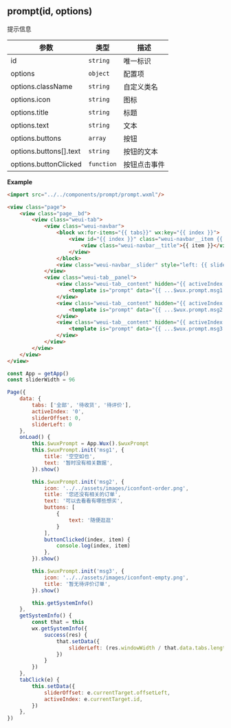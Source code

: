 ## prompt(id, options)
提示信息

| 参数 | 类型 | 描述 |
| --- | --- | --- |
| id | <code>string</code> | 唯一标识 |
| options | <code>object</code> | 配置项 |
| options.className | <code>string</code> | 自定义类名 |
| options.icon | <code>string</code> | 图标 |
| options.title | <code>string</code> | 标题 |
| options.text | <code>string</code> | 文本 |
| options.buttons | <code>array</code> | 按钮 |
| options.buttons[].text | <code>string</code> | 按钮的文本 |
| options.buttonClicked | <code>function</code> | 按钮点击事件 |

**Example**  
```html
<import src="../../components/prompt/prompt.wxml"/>

<view class="page">
    <view class="page__bd">
        <view class="weui-tab">
            <view class="weui-navbar">
                <block wx:for-items="{{ tabs}}" wx:key="{{ index }}">
                    <view id="{{ index }}" class="weui-navbar__item {{ activeIndex == index ? 'weui-bar__item_on' : '' }}" bindtap="tabClick">
                        <view class="weui-navbar__title">{{ item }}</view>
                    </view>
                </block>
                <view class="weui-navbar__slider" style="left: {{ sliderLeft }}px; transform: translateX({{ sliderOffset }}px); -webkit-transform: translateX({{ sliderOffset }}px);"></view>
            </view>
            <view class="weui-tab__panel">
                <view class="weui-tab__content" hidden="{{ activeIndex != 0 }}">
                    <template is="prompt" data="{{ ...$wux.prompt.msg1 }}"/>
                </view>
                <view class="weui-tab__content" hidden="{{ activeIndex != 1 }}">
                    <template is="prompt" data="{{ ...$wux.prompt.msg2 }}"/>
                </view>
                <view class="weui-tab__content" hidden="{{ activeIndex != 2 }}">
                    <template is="prompt" data="{{ ...$wux.prompt.msg3 }}"/>
                </view>
            </view>
        </view>
    </view>
</view>
```

```js
const App = getApp()
const sliderWidth = 96

Page({  
    data: {
        tabs: ['全部', '待收货', '待评价'],
        activeIndex: '0',
        sliderOffset: 0,
        sliderLeft: 0
    },
    onLoad() {
        this.$wuxPrompt = App.Wux().$wuxPrompt
        this.$wuxPrompt.init('msg1', {
            title: '空空如也', 
            text: '暂时没有相关数据', 
        }).show()

        this.$wuxPrompt.init('msg2', {
            icon: '../../assets/images/iconfont-order.png', 
            title: '您还没有相关的订单', 
            text: '可以去看看有哪些想买', 
            buttons: [
                {
                    text: '随便逛逛'
                }
            ],
            buttonClicked(index, item) {
                console.log(index, item)
            },
        }).show()

        this.$wuxPrompt.init('msg3', {
            icon: '../../assets/images/iconfont-empty.png', 
            title: '暂无待评价订单', 
        }).show()

        this.getSystemInfo()
    },
    getSystemInfo() {
        const that = this
        wx.getSystemInfo({
            success(res) {
                that.setData({
                    sliderLeft: (res.windowWidth / that.data.tabs.length - sliderWidth) / 2, 
                })
            }
        })
    },
    tabClick(e) {
        this.setData({
            sliderOffset: e.currentTarget.offsetLeft, 
            activeIndex: e.currentTarget.id, 
        })
    },
})
```